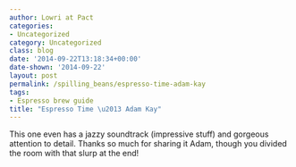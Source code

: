 ```yaml
---
author: Lowri at Pact
categories:
- Uncategorized
category: Uncategorized
class: blog
date: '2014-09-22T13:18:34+00:00'
date-shown: '2014-09-22'
layout: post
permalink: /spilling_beans/espresso-time-adam-kay
tags:
- Espresso brew guide
title: "Espresso Time \u2013 Adam Kay"
---
```


This one even has a jazzy soundtrack (impressive stuff) and gorgeous attention
to detail. Thanks so much for sharing it Adam, though you divided the room
with that slurp at the end!